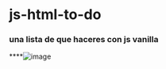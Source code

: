 # js-html-to-do
### una lista de que haceres con js vanilla
****![image](https://github.com/abaduna/js-html-to-do/assets/64230830/5c04abbf-6673-4a2f-aa54-d6487581a905)


